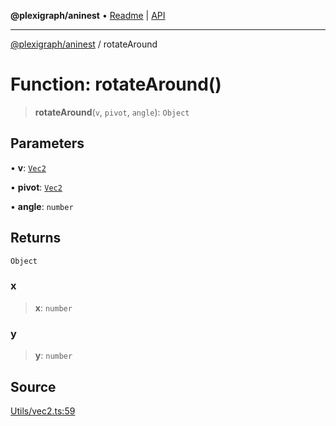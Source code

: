 **@plexigraph/aninest** • [Readme](../README.md) \| [API](../globals.md)

***

[@plexigraph/aninest](../README.md) / rotateAround

# Function: rotateAround()

> **rotateAround**(`v`, `pivot`, `angle`): `Object`

## Parameters

• **v**: [`Vec2`](../type-aliases/Vec2.md)

• **pivot**: [`Vec2`](../type-aliases/Vec2.md)

• **angle**: `number`

## Returns

`Object`

### x

> **x**: `number`

### y

> **y**: `number`

## Source

[Utils/vec2.ts:59](https://github.com/plexigraph/aninest/blob/b607a0c/src/Utils/vec2.ts#L59)
